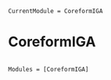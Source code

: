 ```@meta
CurrentModule = CoreformIGA
```

# CoreformIGA

```@index
```

```@autodocs
Modules = [CoreformIGA]
```
